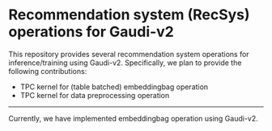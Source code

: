 # Recommendation system (RecSys) operations for Gaudi-v2

This repository provides several recommendation system operations for inference/training using Gaudi-v2.
Specifically, we plan to provide the following contributions:

- TPC kernel for (table batched) embeddingbag operation
- TPC kernel for data preprocessing operation

-------

Currently, we have implemented embeddingbag operation using Gaudi-v2.